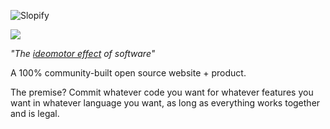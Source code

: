 ![Slopify](SlopifyLogo.png)

[![](https://dcbadge.limes.pink/api/server/sPbES34ZsA)](https://discord.gg/sPbES34ZsA)

_"The [ideomotor effect](https://www.newmanmentalism.com/blog/a-mentalist-explains-how-ouija-boards-work-and-the-ideomotor-effect) of software"_

A 100% community-built open source website + product.

The premise? Commit whatever code you want for whatever features you want in whatever language you want, as long as everything works together and is legal.
